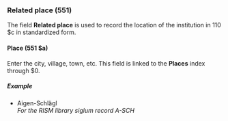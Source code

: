 ### Related place (551)

The field **Related place** is used to record the location of the institution in 110 $c in standardized form.

#### Place (551 $a)

Enter the city, village, town, etc. This field is linked to the **Places** index through $0.

##### Example

- Aigen-Schlägl  
  _For the RISM library siglum record A-SCH_

